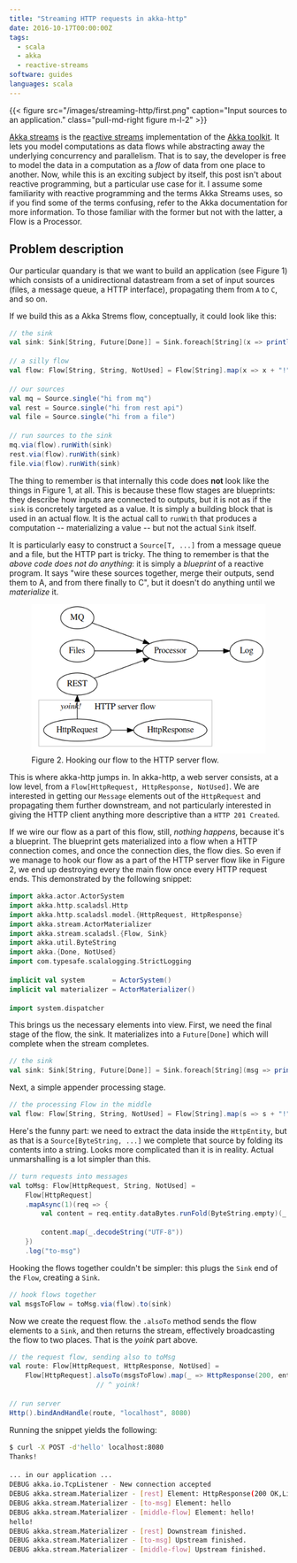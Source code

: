 ```yaml
---
title: "Streaming HTTP requests in akka-http"
date: 2016-10-17T00:00:00Z
tags:
  - scala
  - akka
  - reactive-streams
software: guides
languages: scala
---
```


{{< figure src="/images/streaming-http/first.png" caption="Input sources to an application."
class="pull-md-right figure m-l-2" >}}

[Akka streams](http://doc.akka.io/docs/akka/2.4/scala/stream/index.html) is the
[reactive streams](http://doc.akka.io/docs/akka/2.4/scala/stream/index.html) implementation of the
[Akka toolkit](http://akka.io). It lets you model computations as data flows while abstracting away
the underlying concurrency and parallelism. That is to say, the developer is free to model the data
in a computation as a *flow* of data from one place to another. Now, while this is an exciting
subject by itself, this post isn't about reactive programming, but a particular use case for it. I
assume some familiarity with reactive programming and the terms Akka Streams uses, so if you find
some of the terms confusing, refer to the Akka documentation for more information. To those familiar
with the former but not with the latter, a Flow is a Processor.

## Problem description

Our particular quandary is that we want to build an application (see Figure 1) which consists of a
unidirectional datastream from a set of input sources (files, a message queue, a HTTP interface),
propagating them from `A` to `C`, and so on. 

If we build this as a Akka Strems flow, conceptually, it could look like this:

```scala
// the sink
val sink: Sink[String, Future[Done]] = Sink.foreach[String](x => println(x))

// a silly flow
val flow: Flow[String, String, NotUsed] = Flow[String].map(x => x + "!")

// our sources
val mq = Source.single("hi from mq")
val rest = Source.single("hi from rest api")
val file = Source.single("hi from a file")

// run sources to the sink
mq.via(flow).runWith(sink)
rest.via(flow).runWith(sink)
file.via(flow).runWith(sink)
```

The thing to remember is that internally this code does **not** look like the things in Figure 1, at
all. This is because these flow stages are blueprints: they describe how inputs are connected to
outputs, but it is not as if the `sink` is concretely targeted as a value. It is simply a building
block that is used in an actual flow. It is the actual call to `runWith` that produces a computation
-- materializing a value -- but not the actual `Sink` itself.

It is particularly easy to construct a `Source[T, ...]` from a message queue and a file, but the
HTTP part is tricky. The thing to remember is that the *above code does not do anything*: it is
simply a *blueprint* of a reactive program. It says "wire these sources together, merge their
outputs, send them to A, and from there finally to C", but it doesn't do anything until we
*materialize* it. 

<figure class="figure pull-md-right m-l-2">
<img src="/images/streaming-http/second.png" class="figure-img img-fluid">
<figcaption class="figure-caption">Figure 2. Hooking our flow to the HTTP server flow.</figcaption>
</figure>

This is where akka-http jumps in. In akka-http, a web server consists, at a low level, from
a `Flow[HttpRequest, HttpResponse, NotUsed]`. We are interested in getting our `Message` elements
out of the `HttpRequest` and propagating them further downstream, and not particularly interested in
giving the HTTP client anything more descriptive than a `HTTP 201 Created`. 

If we wire our flow as a part of this flow, still, *nothing happens*, because it's a blueprint. The
blueprint gets materialized into a flow when a HTTP connection comes, and once the connection dies,
the flow dies. So even if we manage to hook our flow as a part of the HTTP server flow like in
Figure 2, we end up destroying every the main flow once every HTTP request ends. This demonstrated
by the following snippet:

```scala
import akka.actor.ActorSystem
import akka.http.scaladsl.Http
import akka.http.scaladsl.model.{HttpRequest, HttpResponse}
import akka.stream.ActorMaterializer
import akka.stream.scaladsl.{Flow, Sink}
import akka.util.ByteString
import akka.{Done, NotUsed}
import com.typesafe.scalalogging.StrictLogging

implicit val system       = ActorSystem()
implicit val materializer = ActorMaterializer()

import system.dispatcher
```
This brings us the necessary elements into view. First, we need the final stage of the flow,
the sink. It materializes into a `Future[Done]` which will complete when the stream completes.

```scala
// the sink
val sink: Sink[String, Future[Done]] = Sink.foreach[String](msg => println(msg))
```

Next, a simple appender processing stage.

```scala
// the processing Flow in the middle
val flow: Flow[String, String, NotUsed] = Flow[String].map(s => s + "!").log("middle-flow")
```

Here's the funny part: we need to extract the data inside the `HttpEntity`, but as that is a
`Source[ByteString, ...]` we complete that source by folding its contents into a string. Looks more
complicated than it is in reality. Actual unmarshalling is a lot simpler than this.

```scala
// turn requests into messages
val toMsg: Flow[HttpRequest, String, NotUsed] =
    Flow[HttpRequest]
    .mapAsync(1)(req => {
        val content = req.entity.dataBytes.runFold(ByteString.empty)(_ ++ _)

        content.map(_.decodeString("UTF-8"))
    })
    .log("to-msg")
```

Hooking the flows together couldn't be simpler: this plugs the `Sink` end of the `Flow`, creating a `Sink`.

```scala
// hook flows together
val msgsToFlow = toMsg.via(flow).to(sink)
```

Now we create the request flow. the `.alsoTo` method sends the flow elements to a `Sink`, and then
returns the stream, effectively broadcasting the flow to two places. That is the *yoink* part above.

```scala
// the request flow, sending also to toMsg
val route: Flow[HttpRequest, HttpResponse, NotUsed] =
    Flow[HttpRequest].alsoTo(msgsToFlow).map(_ => HttpResponse(200, entity = "Thanks!"))
                      // ^ yoink!

// run server
Http().bindAndHandle(route, "localhost", 8080)
```

Running the snippet yields the following:

```bash
$ curl -X POST -d'hello' localhost:8080
Thanks!

... in our application ...
DEBUG akka.io.TcpListener - New connection accepted
DEBUG akka.stream.Materializer - [rest] Element: HttpResponse(200 OK,List(), ...)
DEBUG akka.stream.Materializer - [to-msg] Element: hello
DEBUG akka.stream.Materializer - [middle-flow] Element: hello!
hello!
DEBUG akka.stream.Materializer - [rest] Downstream finished.
DEBUG akka.stream.Materializer - [to-msg] Upstream finished.
DEBUG akka.stream.Materializer - [middle-flow] Upstream finished.
```

